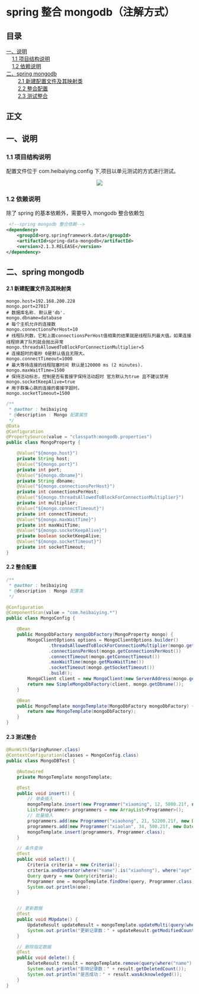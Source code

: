 # spring 整合 mongodb（注解方式）

## 目录<br/>
<a href="#一说明">一、说明</a><br/>
&nbsp;&nbsp;&nbsp;&nbsp;<a href="#11-项目结构说明">1.1 项目结构说明</a><br/>
&nbsp;&nbsp;&nbsp;&nbsp;<a href="#12-依赖说明">1.2 依赖说明</a><br/>
<a href="#二spring-mongodb">二、spring mongodb</a><br/>
&nbsp;&nbsp;&nbsp;&nbsp;&nbsp;&nbsp;&nbsp;&nbsp;<a href="#21-新建配置文件及其映射类">2.1 新建配置文件及其映射类</a><br/>
&nbsp;&nbsp;&nbsp;&nbsp;&nbsp;&nbsp;&nbsp;&nbsp;<a href="#22-整合配置">2.2 整合配置</a><br/>
&nbsp;&nbsp;&nbsp;&nbsp;&nbsp;&nbsp;&nbsp;&nbsp;<a href="#23-测试整合">2.3 测试整合</a><br/>
## 正文<br/>


## 一、说明

### 1.1 项目结构说明

配置文件位于 com.heibaiying.config 下,项目以单元测试的方式进行测试。

<div align="center"> <img src="https://github.com/heibaiying/spring-samples-for-all/blob/master/pictures/spring-mongodb-annotation.png"/> </div>



### 1.2 依赖说明

除了 spring 的基本依赖外，需要导入 mongodb 整合依赖包

```xml
 <!--spring mongodb 整合依赖-->
<dependency>
    <groupId>org.springframework.data</groupId>
    <artifactId>spring-data-mongodb</artifactId>
    <version>2.1.3.RELEASE</version>
</dependency>
```



## 二、spring mongodb

#### 2.1 新建配置文件及其映射类

```properties
mongo.host=192.168.200.228
mongo.port=27017
# 数据库名称. 默认是'db'.
mongo.dbname=database
# 每个主机允许的连接数
mongo.connectionsPerHost=10
# 线程队列数，它和上面connectionsPerHost值相乘的结果就是线程队列最大值。如果连接线程排满了队列就会抛出异常
mongo.threadsAllowedToBlockForConnectionMultiplier=5
# 连接超时的毫秒 0是默认值且无限大。
mongo.connectTimeout=1000
# 最大等待连接的线程阻塞时间 默认是120000 ms (2 minutes).
mongo.maxWaitTime=1500
# 保持活动标志，控制是否有套接字保持活动超时 官方默认为true 且不建议禁用
mongo.socketKeepAlive=true
# 用于群集心跳的连接的套接字超时。
mongo.socketTimeout=1500
```

```java
/**
 * @author : heibaiying
 * @description : Mongo 配置属性
 */
@Data
@Configuration
@PropertySource(value = "classpath:mongodb.properties")
public class MongoProperty {

    @Value("${mongo.host}")
    private String host;
    @Value("${mongo.port}")
    private int port;
    @Value("${mongo.dbname}")
    private String dbname;
    @Value("${mongo.connectionsPerHost}")
    private int connectionsPerHost;
    @Value("${mongo.threadsAllowedToBlockForConnectionMultiplier}")
    private int multiplier;
    @Value("${mongo.connectTimeout}")
    private int connectTimeout;
    @Value("${mongo.maxWaitTime}")
    private int maxWaitTime;
    @Value("${mongo.socketKeepAlive}")
    private boolean socketKeepAlive;
    @Value("${mongo.socketTimeout}")
    private int socketTimeout;
}
```

#### 2.2 整合配置

```java
/**
 * @author : heibaiying
 * @description : Mongo 配置类
 */

@Configuration
@ComponentScan(value = "com.heibaiying.*")
public class MongoConfig {

    @Bean
    public MongoDbFactory mongoDbFactory(MongoProperty mongo) {
        MongoClientOptions options = MongoClientOptions.builder()
                .threadsAllowedToBlockForConnectionMultiplier(mongo.getMultiplier())
                .connectionsPerHost(mongo.getConnectionsPerHost())
                .connectTimeout(mongo.getConnectTimeout())
                .maxWaitTime(mongo.getMaxWaitTime())
                .socketTimeout(mongo.getSocketTimeout())
                .build();
        MongoClient client = new MongoClient(new ServerAddress(mongo.getHost(), mongo.getPort()), options);
        return new SimpleMongoDbFactory(client, mongo.getDbname());
    }

    @Bean
    public MongoTemplate mongoTemplate(MongoDbFactory mongoDbFactory) {
        return new MongoTemplate(mongoDbFactory);
    }
}
```

#### 2.3 测试整合

```java
@RunWith(SpringRunner.class)
@ContextConfiguration(classes = MongoConfig.class)
public class MongoDBTest {

    @Autowired
    private MongoTemplate mongoTemplate;

    @Test
    public void insert() {
        // 单条插入
        mongoTemplate.insert(new Programmer("xiaoming", 12, 5000.21f, new Date()));
        List<Programmer> programmers = new ArrayList<Programmer>();
        // 批量插入
        programmers.add(new Programmer("xiaohong", 21, 52200.21f, new Date()));
        programmers.add(new Programmer("xiaolan", 34, 500.21f, new Date()));
        mongoTemplate.insert(programmers, Programmer.class);
    }

    // 条件查询
    @Test
    public void select() {
        Criteria criteria = new Criteria();
        criteria.andOperator(where("name").is("xiaohong"), where("age").is(21));
        Query query = new Query(criteria);
        Programmer one = mongoTemplate.findOne(query, Programmer.class);
        System.out.println(one);
    }


    // 更新数据
    @Test
    public void MUpdate() {
        UpdateResult updateResult = mongoTemplate.updateMulti(query(where("name").is("xiaoming")), update("age", 35), Programmer.class);
        System.out.println("更新记录数：" + updateResult.getModifiedCount());
    }

    // 删除指定数据
    @Test
    public void delete() {
        DeleteResult result = mongoTemplate.remove(query(where("name").is("xiaolan")), Programmer.class);
        System.out.println("影响记录数：" + result.getDeletedCount());
        System.out.println("是否成功：" + result.wasAcknowledged());
    }
}
```
